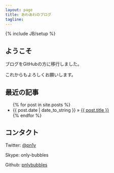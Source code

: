 ```yaml
---
layout: page
title: あわあわのブログ
tagline:
---
```

{% include JB/setup %}

## ようこそ

ブログをGitHubの方に移行しました。

これからもよろしくお願いします。

## 最近の記事

<ul class="posts">
  {% for post in site.posts %}
    <li><span>{{ post.date | date_to_string }}</span> &raquo; <a href="{{ BASE_PATH }}{{ post.url }}">{{ post.title }}</a></li>
  {% endfor %}
</ul>

## コンタクト

Twitter: [@pn1y](http://twitter.com/pn1y)

Skype: only-bubbles

Github: [pnlybubbles](https://github.com/pnlybubbles)
